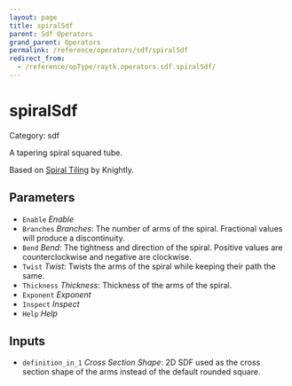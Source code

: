 ```yaml
---
layout: page
title: spiralSdf
parent: Sdf Operators
grand_parent: Operators
permalink: /reference/operators/sdf/spiralSdf
redirect_from:
  - /reference/opType/raytk.operators.sdf.spiralSdf/
---
```


# spiralSdf

Category: sdf



A tapering spiral squared tube.

Based on [Spiral Tiling](https://www.shadertoy.com/view/ls2GRz) by Knightly.

## Parameters

* `Enable` *Enable*
* `Branches` *Branches*: The number of arms of the spiral. Fractional values will produce a discontinuity.
* `Bend` *Bend*: The tightness and direction of the spiral. Positive values are counterclockwise and negative are clockwise.
* `Twist` *Twist*: Twists the arms of the spiral while keeping their path the same.
* `Thickness` *Thickness*: Thickness of the arms of the spiral.
* `Exponent` *Exponent*
* `Inspect` *Inspect*
* `Help` *Help*

## Inputs

* `definition_in_1` *Cross Section Shape*:  2D SDF used as the cross section shape of the arms instead of the default rounded square.